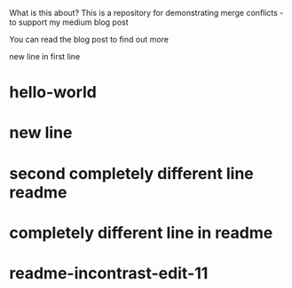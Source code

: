 What is this about?
This is a repository for demonstrating merge conflicts - to support my medium blog post

You can read the blog post to find out more 

new line in first line
# hello-world
# new line
# second completely different line readme
# completely different line in readme
# readme-incontrast-edit-11
